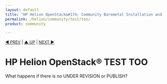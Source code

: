 ```yaml
---
layout: default
title: "HP Helion OpenStack&#174; Community Baremetal Installation and Configuration"
permalink: /helion/community/test/too/
product: community

---
```



<p style="font-size: small;"> <a href="/helion/community/install-overview/">&#9664; PREV</a> | <a href="/helion/community/install-overview/">&#9650; UP</a> | <a href="/helion/community/install-virtual/">NEXT &#9654;</a> </p>

# HP Helion OpenStack&#174; TEST TOO

What happens if there is no UNDER REVISION or PUBLISH?